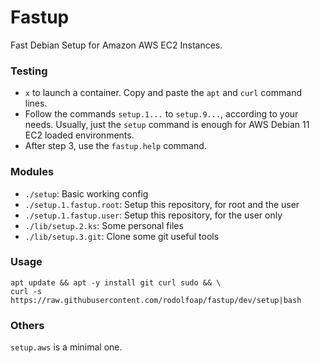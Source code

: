 # Fastup

Fast Debian Setup for Amazon AWS EC2 Instances.

### Testing
* `x` to launch a container. Copy and paste the `apt` and `curl` command lines.
* Follow the commands `setup.1...` to `setup.9...`, according to your needs. Usually, just the `setup` command is enough for AWS Debian 11 EC2 loaded environments.
* After step 3, use the `fastup.help` command.

### Modules
* `./setup`: Basic working config
* `./setup.1.fastup.root`: Setup this repository, for root and the user
* `./setup.1.fastup.user`: Setup this repository, for the user only
* `./lib/setup.2.ks`:      Some personal files
* `./lib/setup.3.git`:     Clone some git useful tools

### Usage
```
apt update && apt -y install git curl sudo && \
curl -s https://raw.githubusercontent.com/rodolfoap/fastup/dev/setup|bash
```

### Others
`setup.aws` is a minimal one.
